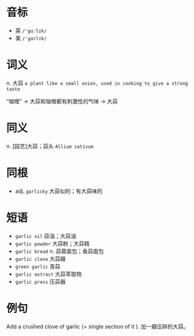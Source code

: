 # 音标

- 英 `/'gɑːlɪk/`
- 美 `/'ɡɑrlɪk/`

# 词义

n. 大蒜
`a plant like a small onion, used in cooking to give a strong taste`



“咖喱” → 大蒜和咖喱都有刺激性的气味 → 大蒜

# 同义

n. [园艺]大蒜；蒜头
`Allium sativum`

# 同根

- adj. `garlicky` 大蒜似的；有大蒜味的

# 短语

- `garlic oil` 蒜油；大蒜油
- `garlic powder` 大蒜粉；大蒜精
- `garlic bread` n. 蒜蓉面包；香蒜面包
- `garlic clove` 大蒜瓣
- `green garlic` 青蒜
- `garlic extract` 大蒜萃取物
- `garlic press` 压蒜器

# 例句

Add a crushed clove of garlic (= single section of it ).
加一瓣压碎的大蒜。


